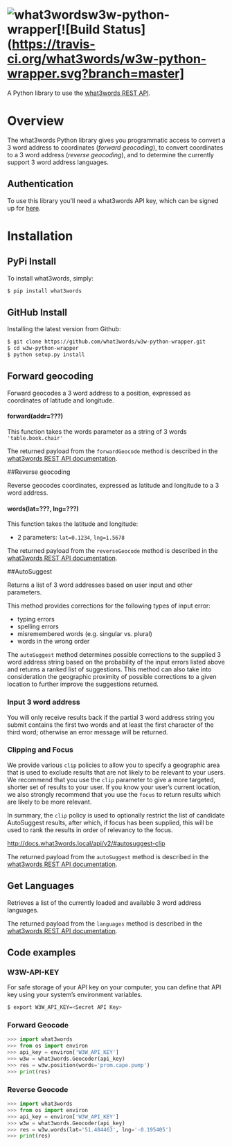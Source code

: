 # ![what3words](https://map.what3words.com/images/map/marker-border.png)w3w-python-wrapper[![Build Status](https://travis-ci.org/what3words/w3w-python-wrapper.svg?branch=master]

A Python library to use the [what3words REST API](https://docs.what3words.com/api/v2/).

# Overview

The what3words Python library gives you programmatic access to convert a 3 word address to coordinates (_forward geocoding_), to convert coordinates to a 3 word address (_reverse geocoding_), and to determine the currently support 3 word address languages.

## Authentication

To use this library you’ll need a what3words API key, which can be signed up for [here](https://map.what3words.com/register?dev=true).

# Installation

## PyPi Install

To install what3words, simply:

```bash
$ pip install what3words
```

## GitHub Install

Installing the latest version from Github:

```bash
$ git clone https://github.com/what3words/w3w-python-wrapper.git
$ cd w3w-python-wrapper
$ python setup.py install
```

## Forward geocoding
Forward geocodes a 3 word address to a position, expressed as coordinates of latitude and longitude.
#### forward(addr=???)
This function takes the words parameter as a string of 3 words `'table.book.chair'`

The returned payload from the `forwardGeocode` method is described in the [what3words REST API documentation](https://docs.what3words.com/api/v2/#forward-result).

##Reverse geocoding

Reverse geocodes coordinates, expressed as latitude and longitude to a 3 word address.
#### words(lat=???, lng=???)
This function takes the latitude and longitude:
- 2 parameters:  `lat=0.1234`, `lng=1.5678`

The returned payload from the `reverseGeocode` method is described in the [what3words REST API documentation](https://docs.what3words.com/api/v2/#reverse-result).


##AutoSuggest

Returns a list of 3 word addresses based on user input and other parameters.

This method provides corrections for the following types of input error:
* typing errors
* spelling errors
* misremembered words (e.g. singular vs. plural)
* words in the wrong order

The `autoSuggest` method determines possible corrections to the supplied 3 word address string based on the probability of the input errors listed above and returns a ranked list of suggestions. This method can also take into consideration the geographic proximity of possible corrections to a given location to further improve the suggestions returned.

### Input 3 word address

You will only receive results back if the partial 3 word address string you submit contains the first two words and at least the first character of the third word; otherwise an error message will be returned.

### Clipping and Focus

We provide various `clip` policies to allow you to specify a geographic area that is used to exclude results that are not likely to be relevant to your users. We recommend that you use the `clip` parameter to give a more targeted, shorter set of results to your user. If you know your user’s current location, we also strongly recommend that you use the `focus` to return results which are likely to be more relevant.

In summary, the `clip` policy is used to optionally restrict the list of candidate AutoSuggest results, after which, if focus has been supplied, this will be used to rank the results in order of relevancy to the focus.

http://docs.what3words.local/api/v2/#autosuggest-clip

The returned payload from the `autoSuggest` method is described in the [what3words REST API documentation](https://docs.what3words.com/api/v2/#autosuggest-result).

## Get Languages

Retrieves a list of the currently loaded and available 3 word address languages.

The returned payload from the `languages` method is described in the [what3words REST API documentation](https://docs.what3words.com/api/v2/#lang-result).

## Code examples

### W3W-API-KEY
For safe storage of your API key on your computer, you can define that API key using your system’s environment variables.
```bash
$ export W3W_API_KEY=<Secret API Key>
```

### Forward Geocode
```python
>>> import what3words
>>> from os import environ
>>> api_key = environ['W3W_API_KEY']
>>> w3w = what3words.Geocoder(api_key)
>>> res = w3w.position(words='prom.cape.pump')
>>> print(res)
```

### Reverse Geocode
```python
>>> import what3words
>>> from os import environ
>>> api_key = environ['W3W_API_KEY']
>>> w3w = what3words.Geocoder(api_key)
>>> res = w3w.words(lat='51.484463', lng='-0.195405')
>>> print(res)
```
